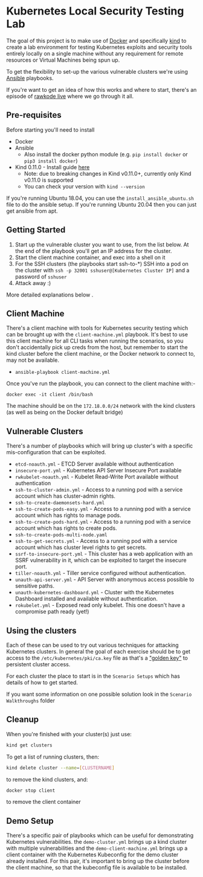 # Kubernetes Local Security Testing Lab

The goal of this project is to make use of [Docker](https://www.docker.com) and specifically [kind](https://kind.sigs.k8s.io/) to create a lab environment for testing Kubernetes exploits and security tools entirely locally on a single machine without any requirement for remote resources or Virtual Machines being spun up.

To get the flexibility to set-up the various vulnerable clusters we're using [Ansible](https://www.ansible.com/) playbooks.

If you're want to get an idea of how this works and where to start, there's an episode of [rawkode live](https://www.youtube.com/watch?reload=9&v=Srd1qqxDReA&t=6s) where we go through it all.

## Pre-requisites

Before starting you'll need to install

- Docker
- Ansible
  - Also install the docker python module (e.g. `pip install docker` or `pip3 install docker`)
- Kind 0.11.0 - Install guide [here](https://kind.sigs.k8s.io/docs/user/quick-start/)
  -  Note: due to breaking changes in Kind v0.11.0+, currently only Kind v0.11.0 is supported
  -  You can check your version with `kind --version`

If you're running Ubuntu 18.04, you can use the `install_ansible_ubuntu.sh` file to do the ansible setup. If you're running Ubuntu 20.04 then you can just get ansible from apt.

## Getting Started

 1. Start up the vulnerable cluster you want to use, from the list below. At the end of the playbook you'll get an IP address for the cluster.
 2. Start the client machine container, and exec into a shell on it
 3. For the SSH clusters (the playbooks start ssh-to-*) SSH into a pod on the cluster with `ssh -p 32001 sshuser@[Kubernetes Cluster IP]` and a password of `sshuser`
 4. Attack away :)

More detailed explanations below .

## Client Machine

There's a client machine with tools for Kubernetes security testing which can be brought up with the `client-machine.yml` playbook. It's best to use this client machine for all CLI tasks when running the scenarios, so you don't accidentally pick up creds from the host, but remember to start the kind cluster before the client machine, or the Docker network to connect to, may not be available.

- `ansible-playbook client-machine.yml`

Once you've run the playbook, you can connect to the client machine with:-

`docker exec -it client /bin/bash`

The machine should be on the `172.18.0.0/24` network with the kind clusters (as well as being on the Docker default bridge)

## Vulnerable Clusters

There's a number of playbooks which will bring up cluster's with a specific mis-configuration that can be exploited.

- `etcd-noauth.yml` - ETCD Server available without authentication
- `insecure-port.yml` - Kubernetes API Server Insecure Port available
- `rwkubelet-noauth.yml` - Kubelet Read-Write Port available without authentication
- `ssh-to-cluster-admin.yml` - Access to a running pod with a service account which has cluster-admin rights.
- `ssh-to-create-daemonsets-hard.yml`
- `ssh-to-create-pods-easy.yml` - Access to a running pod with a service account which has rights to manage pods.
- `ssh-to-create-pods-hard.yml` - Access to a running pod with a service account which has rights to create pods.
- `ssh-to-create-pods-multi-node.yaml`
- `ssh-to-get-secrets.yml` - Access to a running pod with a service account which has cluster level rights to get secrets.
- `ssrf-to-insecure-port.yml` - This cluster has a web application with an SSRF vulnerability in it, which can be exploited to target the insecure port.
- `tiller-noauth.yml` - Tiller service configured without authentication.
- `unauth-api-server.yml` - API Server with anonymous access possible to sensitive paths.
- `unauth-kubernetes-dashboard.yml` - Cluster with the Kubernetes Dashboard installed and available without authentication.
- `rokubelet.yml` - Exposed read only kubelet. This one doesn't have a compromise path ready (yet!)

## Using the clusters

Each of these can be used to try out various techniques for attacking Kubernetes clusters.  In general the goal of each exercise should be to get access to the `/etc/kubernetes/pki/ca.key` file as that's a ["golden key"](https://raesene.github.io/blog/2019/04/16/kubernetes-certificate-auth-golden-key/) to persistent cluster access.

For each cluster the place to start is in the `Scenario Setups` which has details of how to get started.  

If you want some information on one possible solution look in the `Scenario Walkthroughs` folder

## Cleanup

When you're finished with your cluster(s) just use:

```bash
kind get clusters
```

To get a list of running clusters, then:

```bash
kind delete cluster --name=[CLUSTERNAME]
```

to remove the kind clusters, and:

```bash
docker stop client
```

to remove the client container

## Demo Setup

There's a specific pair of playbooks which can be useful for demonstrating Kubernetes vulnerabilities.  the `demo-cluster.yml` brings up a kind cluster with multiple vulnerabilities and the `demo-client-machine.yml` brings up a client container with the Kubernetes Kubeconfig for the demo cluster already installed.  For this pair, it's important to bring up the cluster before the client machine, so that the kubeconfig file is available to be installed.
